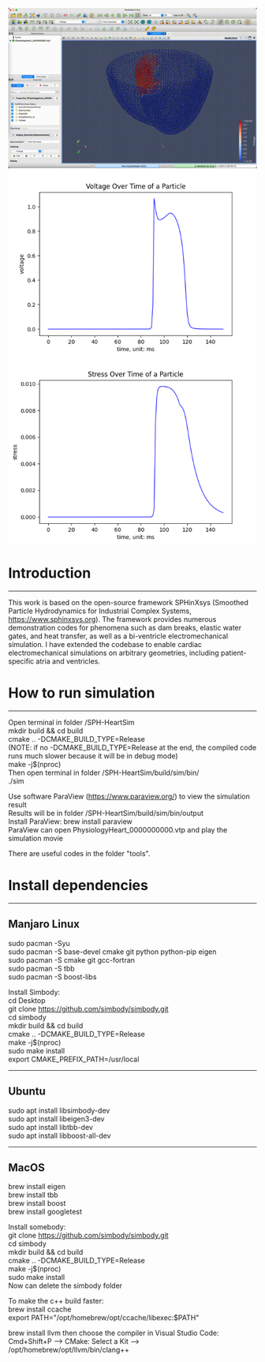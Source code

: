 ![Demo](electromechanical_simulation.gif)
![Demo](voltage_of_a_particle.png)
![Demo](stress_of_a_particle.png)

# Introduction
------------------------------  
This work is based on the open-source framework SPHinXsys (Smoothed Particle Hydrodynamics for Industrial Complex Systems, https://www.sphinxsys.org). The framework provides numerous demonstration codes for phenomena such as dam breaks, elastic water gates, and heat transfer, as well as a bi-ventricle electromechanical simulation. I have extended the codebase to enable cardiac electromechanical simulations on arbitrary geometries, including patient-specific atria and ventricles.

# How to run simulation
------------------------------  
Open terminal in folder /SPH-HeartSim  
mkdir build && cd build  
cmake .. -DCMAKE_BUILD_TYPE=Release  
(NOTE: if no -DCMAKE_BUILD_TYPE=Release at the end, the compiled code runs much slower because it will be in debug mode)  
make -j$(nproc)  
Then open terminal in folder /SPH-HeartSim/build/sim/bin/  
./sim  

Use software ParaView (https://www.paraview.org/) to view the simulation result  
Results will be in folder /SPH-HeartSim/build/sim/bin/output  
Install ParaView: brew install paraview  
ParaView can open PhysiologyHeart_0000000000.vtp and play the simulation movie  

There are useful codes in the folder "tools".  

# Install dependencies
------------------------------  
## Manjaro Linux
sudo pacman -Syu  
sudo pacman -S base-devel cmake git python python-pip eigen  
sudo pacman -S cmake git gcc-fortran  
sudo pacman -S tbb  
sudo pacman -S boost-libs  

Install Simbody:  
cd Desktop  
git clone https://github.com/simbody/simbody.git  
cd simbody  
mkdir build && cd build  
cmake .. -DCMAKE_BUILD_TYPE=Release  
make -j$(nproc)  
sudo make install  
export CMAKE_PREFIX_PATH=/usr/local  

------------------------------  
## Ubuntu
sudo apt install libsimbody-dev  
sudo apt install libeigen3-dev  
sudo apt install libtbb-dev  
sudo apt install libboost-all-dev  

------------------------------  
## MacOS
brew install eigen  
brew install tbb  
brew install boost  
brew install googletest  

Install somebody:  
git clone https://github.com/simbody/simbody.git  
cd simbody  
mkdir build && cd build  
cmake .. -DCMAKE_BUILD_TYPE=Release  
make -j$(nproc)  
sudo make install  
Now can delete the simbody folder  

To make the c++ build faster:  
brew install ccache  
export PATH="/opt/homebrew/opt/ccache/libexec:$PATH"  

brew install llvm
then choose the compiler in Visual Studio Code: 
Cmd+Shift+P --> CMake: Select a Kit --> /opt/homebrew/opt/llvm/bin/clang++